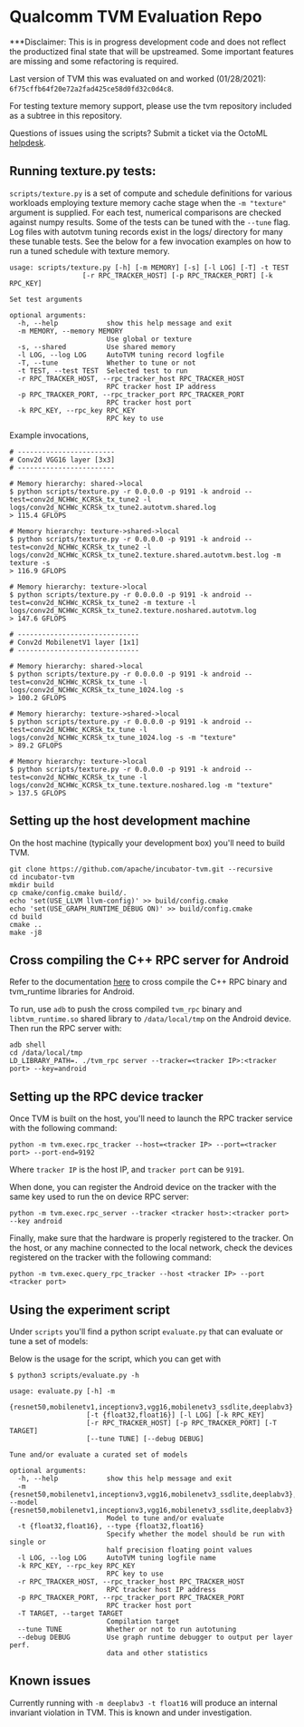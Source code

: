 # Qualcomm TVM Evaluation Repo

***Disclaimer: This is in progress development code and does not reflect the productized final state that will be upstreamed. Some important features are missing and some refactoring is required.


Last version of TVM this was evaluated on and worked (01/28/2021): `6f75cffb64f20e72a2fad425ce58d0fd32c0d4c8`.

For testing texture memory support, please use the tvm repository included as a subtree in this repository.

Questions of issues using the scripts? Submit a ticket via the OctoML [helpdesk](https://octoml.atlassian.net/servicedesk/customer/portal/6).


## Running texture.py tests:
`scripts/texture.py` is a set of compute and schedule definitions for various workloads employing texture memory cache stage when the `-m "texture"` argument is supplied. For each test, numerical comparisons are checked against numpy results. Some of the tests can be tuned with the `--tune` flag. Log files with autotvm tuning records exist in the logs/ directory for many these tunable tests. See the below for a few invocation examples on how to run a tuned schedule with texture memory.

```
usage: scripts/texture.py [-h] [-m MEMORY] [-s] [-l LOG] [-T] -t TEST
                  [-r RPC_TRACKER_HOST] [-p RPC_TRACKER_PORT] [-k RPC_KEY]

Set test arguments

optional arguments:
  -h, --help            show this help message and exit
  -m MEMORY, --memory MEMORY
                        Use global or texture
  -s, --shared          Use shared memory
  -l LOG, --log LOG     AutoTVM tuning record logfile
  -T, --tune            Whether to tune or not
  -t TEST, --test TEST  Selected test to run
  -r RPC_TRACKER_HOST, --rpc_tracker_host RPC_TRACKER_HOST
                        RPC tracker host IP address
  -p RPC_TRACKER_PORT, --rpc_tracker_port RPC_TRACKER_PORT
                        RPC tracker host port
  -k RPC_KEY, --rpc_key RPC_KEY
                        RPC key to use

```
Example invocations,
```
# ------------------------
# Conv2d VGG16 layer [3x3]
# ------------------------

# Memory hierarchy: shared->local
$ python scripts/texture.py -r 0.0.0.0 -p 9191 -k android --test=conv2d_NCHWc_KCRSk_tx_tune2 -l logs/conv2d_NCHWc_KCRSk_tx_tune2.autotvm.shared.log
> 115.4 GFLOPS

# Memory hierarchy: texture->shared->local
$ python scripts/texture.py -r 0.0.0.0 -p 9191 -k android --test=conv2d_NCHWc_KCRSk_tx_tune2 -l logs/conv2d_NCHWc_KCRSk_tx_tune2.texture.shared.autotvm.best.log -m texture -s
> 116.9 GFLOPS

# Memory hierarchy: texture->local
$ python scripts/texture.py -r 0.0.0.0 -p 9191 -k android --test=conv2d_NCHWc_KCRSk_tx_tune2 -m texture -l logs/conv2d_NCHWc_KCRSk_tx_tune2.texture.noshared.autotvm.log
> 147.6 GFLOPS

# ------------------------------
# Conv2d MobilenetV1 layer [1x1]
# ------------------------------

# Memory hierarchy: shared->local
$ python scripts/texture.py -r 0.0.0.0 -p 9191 -k android --test=conv2d_NCHWc_KCRSk_tx_tune -l logs/conv2d_NCHWc_KCRSk_tx_tune_1024.log -s
> 100.2 GFLOPS

# Memory hierarchy: texture->shared->local
$ python scripts/texture.py -r 0.0.0.0 -p 9191 -k android --test=conv2d_NCHWc_KCRSk_tx_tune -l logs/conv2d_NCHWc_KCRSk_tx_tune_1024.log -s -m "texture"
> 89.2 GFLOPS

# Memory hierarchy: texture->local
$ python scripts/texture.py -r 0.0.0.0 -p 9191 -k android --test=conv2d_NCHWc_KCRSk_tx_tune -l logs/conv2d_NCHWc_KCRSk_tx_tune.texture.noshared.log -m "texture"
> 137.5 GFLOPS

```


## Setting up the host development machine

On the host machine (typically your development box) you'll need to build TVM. 

```
git clone https://github.com/apache/incubator-tvm.git --recursive
cd incubator-tvm
mkdir build
cp cmake/config.cmake build/.
echo 'set(USE_LLVM llvm-config)' >> build/config.cmake
echo 'set(USE_GRAPH_RUNTIME_DEBUG ON)' >> build/config.cmake
cd build
cmake ..
make -j8
```

## Cross compiling the C++ RPC server for Android

Refer to the documentation [here](https://github.com/apache/incubator-tvm/tree/master/apps/cpp_rpc) to cross compile the C++ RPC binary and tvm_runtime libraries for Android.

To run, use `adb` to push the cross compiled `tvm_rpc` binary and `libtvm_runtime.so` shared library to `/data/local/tmp` on the Android device. Then run the RPC server with:
```
adb shell
cd /data/local/tmp
LD_LIBRARY_PATH=. ./tvm_rpc server --tracker=<tracker IP>:<tracker port> --key=android
```

## Setting up the RPC device tracker

Once TVM is built on the host, you'll need to launch the RPC tracker service with the following command:
```
python -m tvm.exec.rpc_tracker --host=<tracker IP> --port=<tracker port> --port-end=9192
```
Where `tracker IP` is the host IP, and `tracker port` can be `9191`.

When done, you can register the Android device on the tracker with the same key used to run the on device RPC server:

```
python -m tvm.exec.rpc_server --tracker <tracker host>:<tracker port> --key android
```

Finally, make sure that the hardware is properly registered to the tracker. On the host, or any machine connected to the local network, check the devices registered on the tracker with the following command:

```
python -m tvm.exec.query_rpc_tracker --host <tracker IP> --port <tracker port>
```

## Using the experiment script

Under `scripts` you'll find a python script `evaluate.py` that can evaluate or tune a set of models:

Below is the usage for the script, which you can get with 

```
$ python3 scripts/evaluate.py -h

usage: evaluate.py [-h] -m
                   {resnet50,mobilenetv1,inceptionv3,vgg16,mobilenetv3_ssdlite,deeplabv3}
                   [-t {float32,float16}] [-l LOG] [-k RPC_KEY]
                   [-r RPC_TRACKER_HOST] [-p RPC_TRACKER_PORT] [-T TARGET]
                   [--tune TUNE] [--debug DEBUG]

Tune and/or evaluate a curated set of models

optional arguments:
  -h, --help            show this help message and exit
  -m {resnet50,mobilenetv1,inceptionv3,vgg16,mobilenetv3_ssdlite,deeplabv3}, --model {resnet50,mobilenetv1,inceptionv3,vgg16,mobilenetv3_ssdlite,deeplabv3}
                        Model to tune and/or evaluate
  -t {float32,float16}, --type {float32,float16}
                        Specify whether the model should be run with single or
                        half precision floating point values
  -l LOG, --log LOG     AutoTVM tuning logfile name
  -k RPC_KEY, --rpc_key RPC_KEY
                        RPC key to use
  -r RPC_TRACKER_HOST, --rpc_tracker_host RPC_TRACKER_HOST
                        RPC tracker host IP address
  -p RPC_TRACKER_PORT, --rpc_tracker_port RPC_TRACKER_PORT
                        RPC tracker host port
  -T TARGET, --target TARGET
                        Compilation target
  --tune TUNE           Whether or not to run autotuning
  --debug DEBUG         Use graph runtime debugger to output per layer perf.
                        data and other statistics
```

## Known issues ##
Currently running with `-m deeplabv3 -t float16` will produce an internal invariant violation in TVM. This is known and under investigation.


